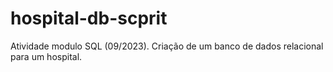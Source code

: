 # hospital-db-scprit
Atividade modulo SQL (09/2023). Criação de um banco de dados relacional para um hospital.
